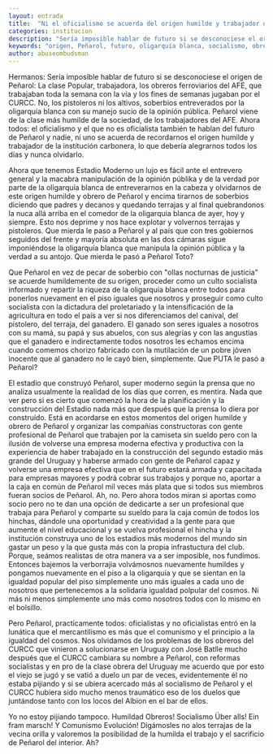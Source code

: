 ```yaml
---
layout: entrada
title:  "Ni el oficialismo se acuerda del origen humilde y trabajador de Peñarol y el futuro de Peñarol debería ser igual a su origen"
categories: institucion
description: "Sería imposible hablar de futuro si se desconociese el origen de Peñarol: La clase Popular, trabajadora, los obreros ferroviarios del AFE, que trabajaban toda la semana con la vía y los fines de semanas jugaban por el CURCC"
keywords: "origen, Peñarol, futuro, oligarquía blanca, socialismo, obreros ferroviarios, Comunismo Evolución, Estadio super moderno, Batlle."
author: abuseombudsman
---
```


Hermanos: Sería imposible hablar de futuro si se desconociese el origen de Peñarol: La clase Popular, trabajadora, los obreros ferroviarios del AFE, que trabajaban toda la semana con la vía y los fines de semanas jugaban por el CURCC.
No, los pistoleros ni los altivos, soberbios entreverados por la oligarquía blanca con su manejo sucio de la opinión pública. Peñarol viene de la clase más humilde de la sociedad, de los trabajadores del AFE. Ahora todos: el oficialismo y el que no es oficialista también te hablan
del futuro de Peñarol y nadie, ni uno se acuerda de recordarnos el origen humilde y trabajador de la institución carbonera, lo que debería alegrarnos todos los días y nunca olvidarlo.

Ahora que tenemos Estadio Moderno un lujo es fácil ante el entrevero general y la macabra manipulación de la opinión públika y de la verdad por parte de la oligarquía blanca de entreverarnos en la cabeza y olvidarnos de este origen humilde y obrero de Peñarol y encima tirarnos de soberbios diciendo
que padres y decanos y quedando terrajas y al final quebrandonos la nuca allá arriba en el comedor de la oligarquia blanca de ayer, hoy y siempre. Esto nos deprime y nos hace explotar y volvernos terrajas y pistoleros. Que mierda le paso a Peñarol y al país
que con tres gobiernos seguidos del frente y mayoría absoluta en las dos cámaras sigue imponiéndose la oligarquía blanca que manipula la opinión pública y la verdad a su antojo. Que mierda le pasó a Peñarol Toto?

Que Peñarol en vez de pecar de soberbio con "ollas nocturnas de justicia" se acuerde humildemente de su origen, proceder como un culto socialista informado y repartir la riqueza de la oligarquía blanca entre todos para ponerlos nuevament en el piso
iguales que nosotros y proseguir como culto socialista con la dictadura del proletariado y la intensificación de la agricultura en todo el país a ver si nos diferenciamos del canival, del pistolero, del terraja, del ganadero. El ganado son seres
iguales a nosotros con su mamá, su papá y sus abuelos, con sus alegrías y con las angustias que el ganadero e indirectamente todos nosotros les echamos encima cuando comemos chorizo fabricado con la mutilación de un pobre jóven inocente que al ganadero no
le cayó bien, simplemente. Que PUTA le pasó a Peñarol?

El estadio que construyó Peñarol, super moderno  según la prensa que no analiza usualmente la realidad de los días que corren, es mentira. Nada que ver pero si es cierto que comenzó la hora de la planificación y la construcción del Estadio nada más que después que la prensa lo diera por construído.
Está en acordarse en estos momentos del origen humilde y obrero de Peñarol y organizar las compañías constructoras con gente profesional de Peñarol que trabajen por la camiseta sin sueldo pero con la ilusión de volverse una empresa moderna efectiva y productiva con
la experiencia de haber trabajado en la construcción del segundo estadio más grande del Uruguay y haberse armado con gente de Peñarol capaz y volverse una empresa efectiva que en el futuro estará armada y capacitada para empresas mayores y podrá cobrar sus trabajos y porque no, aportar
a la caja en común de Peñarol mil veces más plata que si todos sus miembros fueran socios de Peñarol. Ah, no. Pero ahora todos miran si aportas como socio pero no te dan una opción de dedicarte a ser un profesional que trabaja para Peñarol y comparte su sueldo para
la caja común de todos los hinchas, dándole una oportunidad y creatividad a la gente para que aumente el nivel educacional y se vuelva profesional el hincha y la institución construya uno de los estadios más modernos del mundo sin gastar
un peso y la que gusta más con la propia infrastuctura del club. Porque, seámos realistas de otra manera va a ser imposible, nos fundímos. Entonces bajemos la verborrajia volvámosnos nuevamente humildes y pongamos nuevamente en el piso a la oligarquía y
que se sientan en la igualdad popular del piso simplemente uno más iguales a cada uno de nosotros que pertenecemos a la solidaria igualdad polpular del cosmos. Ni más ni menos simplemente uno más como nosotros todos con lo mismo en el bolsillo.

Pero Peñarol, practicamente todos: oficialistas y no oficialistas entró en la lunática que el mercantilismo es más que el comunismo y el principio a la igualdad del cosmos. Nos olvidamos de los problemas de los obreros del CURCC que vinieron a solucionarse en Uruguay con José Batlle
mucho después que el CURCC cambiara su nombre a Peñarol, con reformas socialistas y en pro de la clase obrera del Uruguay me acuerdo que por esto el viejo se jugó y se vatió a duelo un par de veces, evidentemente él no estaba pijiando y si se ubiera
acercado más al socialismo de Peñarol y el CURCC hubiera sido mucho menos traumático eso de los duelos que juntándose tanto con los locos del Albion en el bar de ellos.

Yo no estoy pijiando tampoco. Humildad Obreros! Socialismo Über alls! Ein fram marsch! Y Comunismo Evolución! Digámosles no alos terrajas de la vecina orilla y valoremos la posibilidad de la humilda el trabajo y el sacrificio de Peñarol del interior. Ah?